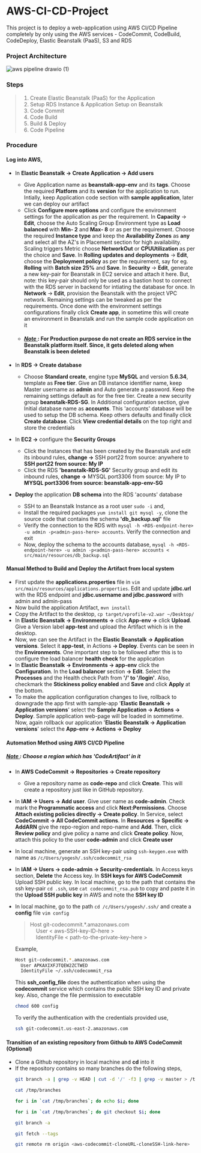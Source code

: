 # AWS-CI-CD-Project
This project is to deploy a web-application using AWS CI/CD Pipeline completely by only using the AWS services - CodeCommit, CodeBuild, CodeDeploy, Elastic Beanstalk (PaaS), S3 and RDS 

### Project Architecture
![aws pipeline drawio (1)](https://user-images.githubusercontent.com/106590073/181558212-91c9209f-4dc1-4970-9f51-eb34c2ae3f9e.jpg)

### Steps 
> 1. Create Elastic Beanstalk (PaaS) for the Application
> 2. Setup RDS Instance & Application Setup on Beanstalk
> 3. Code Commit
> 4. Code Build
> 5. Build & Deploy
> 6. Code Pipeline 

### Procedure

#### **Log into AWS,** <br>
- In **Elastic Beanstalk &rarr; Create Application &rarr; Add users** 
  - Give Application name as **beanstalk-app-env** and its **tags**. Choose the required **Platform** and its **version** for the application to run. Intially, keep Application code section with **sample application**, later we can deploy our artifact
  - Click **Configure more options** and configure the environment settings for the application as per the requirement. In **Capacity** &rarr; **Edit**, choose the Auto Scaling Group Environment type as **Load balanced** with **Min- 2** and **Max- 8** or as per the requirement. Choose the required **Instance type** and keep the **Availability Zones** as **any** and select all the AZ's in Placement section for high availability. Scaling triggers Metric choose **NetworkOut** or **CPUUtilization** as per the choice and **Save**. In **Rolling updates and deployments** &rarr; **Edit**, choose the **Deployment policy** as per the requirement, say for eg. **Rolling** with **Batch size 25%** and **Save**. In **Security** &rarr; **Edit**, generate a new key-pair for Beanstalk in EC2 service and attach it here. But, note: this key-pair should only be used as a bastion host to connect with the RDS server in backend for intiating the database for once. In **Network** &rarr; **Edit**, provision the Beanstalk with the project VPC network. Remaining settings can be tweaked as per the requirements. Once done with the environment settings configurations finally click **Create app**, in sometime this will create an environment in Beanstalk and run the sample code application on it
  - #### <ins> *Note* </ins>  : For Production purpose do not create an RDS service in the Beanstalk platform itself. Since, it gets deleted along when Beanstalk is been deleted
  
 - In **RDS &rarr; Create database** 
   - Choose **Standard create**, engine type **MySQL** and version **5.6.34**, template as **Free tier**. Give an DB instance identifier name, keep Master username as **admin** and Auto generate a password. Keep the remaining settings default as for the free tier. Create a new security group **beanstalk-RDS-SG**. In Additional configuration section, give Initial database name as **accounts**. This 'accounts' database will be used to setup the DB schema. Keep others defaults and finally click **Create database**. Click **View credential details** on the top right and store the credentials
   
 - In **EC2 &rarr;** configure the **Security Groups** 
   - Click the Instances that has been created by the Beanstalk and edit its inbound rules, **change &rarr;** SSH port22 from source: anywhere to **SSH port22 from source: My IP**
   - Click the RDS **'beanstalk-RDS-SG'** Security group and edit its inbound rules, **change &rarr;** MYSQL port3306 from source: My IP to **MYSQL port3306 from source: beanstalk-app-env-SG**

 - **Deploy** the application **DB schema** into the RDS 'acounts' database
   - SSH to an Beanstalk Instance as a root user `sudo -i` and, 
    - Install the required packages `yum install git mysql -y`, clone the source code that contains the schema **'db_backup.sql'** file
    - Verify the connection to the RDS with `mysql -h <RDS-endpoint-here> -u admin -p<admin-pass-here> accounts`. Verify the connection and exit
    - Now, deploy the schema to the accounts database, `mysql -h <RDS-endpoint-here> -u admin -p<admin-pass-here> accounts < src/main/resources/db_backup.sql`
      
 #### **Manual Method** to Build and Deploy the Artifact from local system
   - First update the **applications.properties** file in `vim src/main/resources/applications.properties`. Edit and update **jdbc.url** with the RDS endpoint and **jdbc.username and jdbc.password** with admin and admin-pass
   - Now build the application Artifact, `mvn install`
   - Copy the Artifact to the desktop, `cp target/vprofile-v2.war ~/Desktop/`
   - In **Elastic Beanstalk &rarr; Environments &rarr;** click **App-env &rarr;** click **Upload**. Give a Version label **app-test** and upload the Artifact which is in the desktop.
   - Now, we can see the Artifact in the **Elastic Beanstalk &rarr; Application versions**. Select it **app-test**, in Actions **&rarr; Deploy**. Events can be seen in the **Environments**. One important step to be followed after this is to configure the load balancer **health check** for the application
   - In **Elastic Beanstalk &rarr; Environments &rarr; app-env** click the **Configuration**. In the **Load balancer** section **&rarr; Edit**. Select the **Processes** and the Health check Path from **'/' to '/login'**. Also, checkmark the **Stickiness policy enabled** and **Save** and click **Apply** at the bottom.
   - To make the application configuration changes to live, rollback to downgrade the app first with sample-app '**Elastic Beanstalk &rarr; Application versions**' select the **Sample Application &rarr; Actions &rarr; Deploy**. Sample application web-page will be loaded in sommetime. Now, again rollback our application '**Elastic Beanstalk &rarr; Application versions**' select the **App-env &rarr; Actions &rarr; Deploy**  

#### **Automation Method using AWS CI/CD Pipeline** 
##### <ins> *Note* </ins>  : Choose a region which has **'CodeArtifact'** in it
 - In **AWS CodeCommit &rarr; Repositories &rarr; Create repository** 
   - Give a repository name as **code-repo** and click **Create**. This will create a repository just like in GitHub repository.
 - In **IAM &rarr; Users &rarr; Add user**. Give user name as **code-admin**. Check mark the **Programmatic access** and click **Next:Permissions**. Choose **Attach existing policies directly &rarr; Create policy**. In Service, select **CodeCommit  &rarr; All CodeCommit actions**. In **Resources &rarr; Specific &rarr; AddARN** give the repo-region and repo-name and **Add**. Then, click **Review policy** and give policy a name and click **Create policy**. Now, attach this policy to the user **code-admin** and click **Create user**
 - In local machine, generate an SSH key-pair using `ssh-keygen.exe` with name as `/c/Users/yogesh/.ssh/codecommit_rsa`
 - In **IAM &rarr; Users &rarr; code-admin &rarr; Security-credentials**. In Access keys section, **Delete** the Access key. In **SSH keys for AWS CodeCommit** Upload SSH public key. In local machine, go to the path that contains the ssh key-pair `cd .ssh`, use `cat codecommit_rsa.pub` to copy and paste it in the **Upload SSH public key** in AWS and note the **SSH key ID**
 - In local machine, go to the path `cd /c/Users/yogesh/.ssh/` and create a **config** file `vim config` 
   
   > Host git-codecommit.*.amazonaws.com <br> 
   > &nbsp; &nbsp;  User < aws-SSH-key-ID-here > <br>
   > &nbsp; &nbsp;  IdentityFile < path-to-the-private-key-here > <br>
   
   Example,
    ```sh
    Host git-codecommit.*.amazonaws.com
      User APKAXIXFJTQEW2ZCTWED
      IdentityFile ~/.ssh/codecommit_rsa
    ```
     This **ssh_config_file** does the authentication when using the **codecommit** service which contains the public SSH key ID and private key.
     Also, change the file permission to executable 
     ```sh
     chmod 600 config
     ```
     To verify the authentication with the credentials provided use,
     ```sh
     ssh git-codecommit.us-east-2.amazonaws.com
     ```
#### Transition of an existing repository from Github to AWS CodeCommit (Optional)
 - Clone a Github repository in local machine and **cd** into it
 - If the repository contains so many branches do the following steps,
    ```sh 
    git branch -a | grep -v HEAD | cut -d '/' -f3 | grep -v master > /tmp/branches
    ```
    ```sh
    cat /tmp/branches
    ```
    ```sh
    for i in `cat /tmp/branches`; do echo $i; done
    ```
    ```sh
    for i in `cat /tmp/branches`; do git checkout $i; done
    ```
    ```sh
    git branch -a
    ```
    ```sh
    git fetch --tags
    ```
    ```sh
    git remote rm origin <aws-codecommit-cloneURL-cloneSSH-link-here>
    ```
